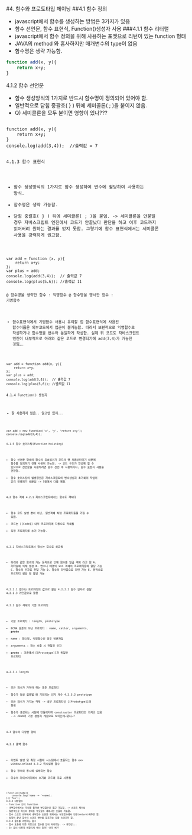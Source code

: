 #4. 함수와 프로토타입 체이닝
##4.1 함수 정의
- javascript에서 함수를 생성하는 방법은 3가지가 있음
- 함수 선언문, 함수 표현식, Function()생성자 사용
###4.1.1 함수 리터럴
- javascript에서 함수 정의을 위해 사용하는 포멧으로 리턴이 있는 function 형태 
- JAVA의 method 와 흡사하지만 매개변수의 type이 없음
- 함수명은 생략 가능함.
```JAVASCRIPT 
function add(x, y){
	return x+y;
}
```

4.1.2 함수 선언문
- 함수 생성방식의 1가지로 반드시 함수명이 정의되어 있어야 함.
- 일반적으로 닫힘 중괄호( } ) 뒤에 세미콜론( ; )을 붇이지 않음.
- Q) 세미콜론을 모두 붇이면 영향이 있나???
<code > 
function add(x, y){
	return x+y;
}
console.log(add(3,4));	//출력값 = 7  

4.1.3 함수 표현식
- 함수 생성방식의 1가지로 함수 생성하여 변수에 할당하여 사용하는 방식.
- 함수명은 생략 가능함. 
- 닫힘 중괄호( } ) 뒤에 세미콜론( ; )을 붇임. -> 세미콜론을 안붇일 경우 자바스크립트 엔진에서 코드가 안끝났다 판단을 하고 이후 코드까지 읽어버려 원하는 결과를 얻지 못함. 그렇기에 함수 표현식에서는 세미콜론 사용을 강력하게 권고함.
<code>
var add = function (x, y){
	return x+y;   
};
var plus = add;
console.log(add(3,4));	// 출력값 7
console.log(plus(5,6));	//출력값 11

@ 함수명을 생략한 함수 : 익명함수
@ 함수명을 명시한 함수 : 기명함수
- 함수표현식에서 기명함수 사용시 유의할 점
  함수표현식에 사용된 함수이름은 외부코드에서 접근이 불가능함. 
  따라서 보편적으로 익명함수로 작성하거나 함수명을 변수와 동일하게 작성함.
  실제 위 코드도 자바스크립트 엔진이 내부적으로 아래와 같은 코드로 변경되기에 add(3,4)가 가능한 것임….
<code>
var add = function add(x, y){
	return x+y;
};
var plus = add;
console.log(add(3,4));	// 출력값 7
console.log(plus(5,6));	//출력값 11

4.1.4 Function() 생성자
- 잘 사용하지 않음.. 알고만 있자...
<code>
var add = new Function('x', 'y', 'return x+y');
console.log(add(3,4));

4.1.5 함수 호이스팅(Function Hoisting)
- 함수 선언문 형태의 함수의 유효범위가 코드의 맨 처음부터이기 때문에 함수를 정의하기 전에 사용이 가능함. -> 코드 구조가 엉성해 질 수 있으므로 선언문을 사용하려면 함수 선언 후 사용하거나, 함수 표현식 사용을 권장함.
- 함수 호이스팅의 발생원인은 자바스크립트의 변수생성과 초기화의 작업이 분리 진행되기 때문임 -> 5장에서 다룰 예정.


4.2 함수 객체
4.2.1 자바스크립트에서는 함수도 객체다
- 함수 코드 실행 뿐이 아닌, 일반객체 처럼 프로퍼티들을 가질 수 있음.
- 코드는 [[Code]] 내부 프로퍼티에 자동으로 적재됨
- 특정 프로퍼티를 추가 가능함.

4.2.2 자바스크립트에서 함수는 값으로 취급됨

- 아래와 같은 함수의 가능 동작으로 인해 함수를 일급 객체 라고 함
A. 리터럴에 의해 생성
B. 변수나 배열의 요소 객체의 프로퍼티등에 할당 가능
C. 함수의 인자로 전달 가능
D. 함수의 리턴값으로 리턴 가능
E. 동적으로 프로퍼티 생성 및 할당 가능

4.2.2.1 변수나 프로퍼티의 값으로 할당
4.2.2.2 함수 인자로 전달
4.2.2.3 리턴값으로 활용

4.2.3 함수 객체의 기본 프로퍼티
- 기본 프로퍼티 : length, prototype
- ECMA 표준이 아닌 프로퍼티 : name, caller, arguments, __proto__
- name : 함수명, 익명함수인 경우 빈문자열
- arguments : 함수 호출 시 전달된 인자
- __proto__ : 크롬에서 [[Prototype]]과 동일한 프로퍼티

4.2.3.1 length
- 모든 함수가 가져야 하는 표준 프로퍼티
- 함수가 정상 실행될 때 기대되는 인자 개수
4.2.3.2 prototype
- 모든 함수가 가지는 객체 -> 내부 프로퍼티인 [[Prototype]]과 틀림 
- 함수가 생성되는 시점에 만들어지며 constructor 프로퍼티만 가지고 있음
-->  JAVA의 기본 생성자 개념으로 보이는데…맞나…?

4.3 함수의 다양한 형태

4.3.1 콜백 함수
- 이벤트 발생 및 특정 시점에 시스템에서 호출되는 함수 
ex> window.onload 
4.3.2 즉시실행 함수
- 함수 정의와 동시에 실행되는 함수
- 다수의 라이브러리에서 초기화 코드에 주로 사용됨
<code>
(function(name){
	console.log('name -> '+name);
})('foo');
4.3.3 내부함수
- function 안의 function
- 내부함수에서는 자신을 둘러싼 부모함수로 접근 가능함. -> 스코프 체이닝
- 일반적으로 자신이 정의돈 부모함수 내에서만 호출이 가능함.
- 함수 스코프 외부에서 내부함수 호출을 위해서는 부모함수에서 반환(return)해주면 됨.
- 실행이 끝난 함수의 스코프 변수를 참조하는 것을 스코프라 함.
4.3.4 함수를 리턴하는 함수
- 함수 호출에 대한 리턴으로 함수를 받아 처리가능. -> 유연성...
- Q) 궂이 이렇게 헤깔리게 해야 할까? 어따 써??









